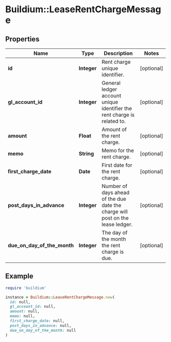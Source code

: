 # Buildium::LeaseRentChargeMessage

## Properties

| Name | Type | Description | Notes |
| ---- | ---- | ----------- | ----- |
| **id** | **Integer** | Rent charge unique identifier. | [optional] |
| **gl_account_id** | **Integer** | General ledger account unique identifier the rent charge is related to. | [optional] |
| **amount** | **Float** | Amount of the rent charge. | [optional] |
| **memo** | **String** | Memo for the rent charge. | [optional] |
| **first_charge_date** | **Date** | First date for the rent charge. | [optional] |
| **post_days_in_advance** | **Integer** | Number of days ahead of the due date the charge will post on the lease ledger. | [optional] |
| **due_on_day_of_the_month** | **Integer** | The day of the month the rent charge is due. | [optional] |

## Example

```ruby
require 'buildium'

instance = Buildium::LeaseRentChargeMessage.new(
  id: null,
  gl_account_id: null,
  amount: null,
  memo: null,
  first_charge_date: null,
  post_days_in_advance: null,
  due_on_day_of_the_month: null
)
```

